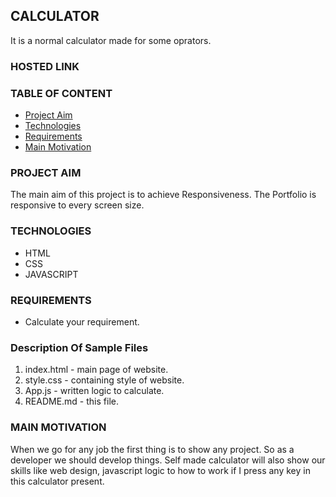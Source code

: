 ## CALCULATOR

It is a normal calculator made for some oprators.

### HOSTED LINK



### TABLE OF CONTENT

- [Project Aim](#project-aim)
- [Technologies](#technologies)
- [Requirements](#requirments)
- [Main Motivation](#main-motivation)

### PROJECT AIM

The main aim of this project is to achieve Responsiveness.
The Portfolio is responsive to every screen size.

### TECHNOLOGIES

- HTML
- CSS
- JAVASCRIPT

### REQUIREMENTS

- Calculate your requirement.

### Description Of Sample Files

1. index.html - main page of website.
2. style.css - containing style of website.
3. App.js - written logic to calculate.
4. README.md - this file.

### MAIN MOTIVATION

When we go for any job the first thing is to show any project. So as a developer we should develop things. Self made calculator will also show our skills like web design, javascript logic to how to work if I press any key in this calculator present.
